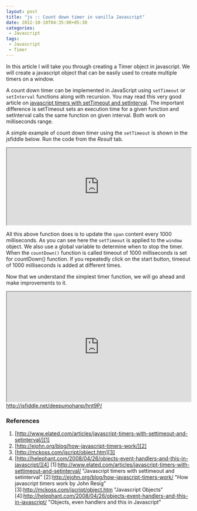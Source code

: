 ```yaml
---
layout: post
title: "js :: Count down timer in vanilla Javascript"
date: 2012-10-10T04:35:00+05:30
categories:
 - Javascript
tags:
 - Javascript
 - Timer
---
```

In this article I will take you through creating a Timer object in javascript. We will create a javascript object that can be easily used to create multiple timers on a window.

A count down timer can be implemented in JavaScript using <code>setTimeout</code> or <code>setInterval</code> functions along with recursion. You may read this very good article on <a href="www.elated.com/articles/javascript-timers-with-settimeout-and-setinterval/">javascript timers with setTimeout and setInterval</a>. The important difference is setTimeout sets an execution time for a given function and setInterval calls the same function on given interval. Both work on milliseconds range.

A simple example of count down timer using the <code>setTimeout</code> is shown in the jsfiddle below. Run the code from the <em>Result</em> tab.
<iframe style="width: 100%; height: 210px" src="http://jsfiddle.net/deepumohanp/hnt9P/120/embedded/" allowfullscreen="allowfullscreen" frameborder="1"></iframe>

All this above function does is to update the <code>span</code> content every 1000 milliseconds. As you can see here the <code>setTimeout</code> is applied to the <code>window</code> object. We also use a global variable to determine when to stop the timer. When the <code>countDown()</code> function is called timeout of 1000 milliseconds is set for countDown() function. If you repeatedly click on the start button, timeout of 1000 milliseconds is added at different times.

Now that we understand the simplest timer function, we will go ahead and make improvements to it.

<iframe style="width: 100%; height: 300px" src="http://jsfiddle.net/deepumohanp/hnt9P/embedded/" allowfullscreen="allowfullscreen" frameborder="1"></iframe>
<a href="http://jsfiddle.net/deepumohanp/hnt9P/">http://jsfiddle.net/deepumohanp/hnt9P/</a>

### References
1. [http://www.elated.com/articles/javascript-timers-with-settimeout-and-setinterval/][1]
2. [http://ejohn.org/blog/how-javascript-timers-work/][2]
3. [http://mckoss.com/jscript/object.htm][3]
4. [http://helephant.com/2008/04/26/objects-event-handlers-and-this-in-javascript/][4]
[1]:http://www.elated.com/articles/javascript-timers-with-settimeout-and-setinterval/ "Javascript timers with settimeout and setinterval"
[2]:http://ejohn.org/blog/how-javascript-timers-work/ "How javascript timers work by John Resig"
[3]:http://mckoss.com/jscript/object.htm "Javascript Objects"
[4]:http://helephant.com/2008/04/26/objects-event-handlers-and-this-in-javascript/ "Objects, even handlers and this in Javascript"
